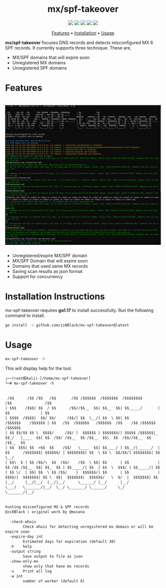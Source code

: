 <h1 align="center">
  mx/spf-takeover
  <br>
</h1>



<p align="center">
  <a href="https://pkg.go.dev/github.com/musana/mx-takeover#section-readme"><img src="https://pkg.go.dev/badge/github.com/zi0Black/mx-spf-takeover.svg"></a>
  <a href="https://goreportcard.com/report/github.com/musana/mx-takeover"><img src="https://goreportcard.com/badge/github.com/zi0Black/mx-spf-takeover"></a>
  <a href="https://opensource.org/licenses/MIT"><img src="https://img.shields.io/badge/License-MIT-green.svg"></a>
  <a href="https://twitter.com/zi0Black"><img src="https://img.shields.io/twitter/follow/zi0Black.svg?logo=twitter"></a>
  <a href="https://twitter.com/musana"><img src="https://img.shields.io/twitter/follow/musana.svg?logo=twitter"></a>
</p>

<p align="center">
  <a href="#features">Features</a> •
  <a href="#installation-instructions">Installation</a> •
  <a href="#usage">Usage</a>
</p>


**mx/spf-takeover** focuses DNS records and detects misconfigured MX 6 SPF records. It currently supports three technique. These are,
- MX/SPF domains that will expire soon
- Unregistered MX domains
- Unregistered SPF domains

# Features

<h1 align="center">
  <img src="img/m0.png" alt="mx-spf-takeover" width="700px"></a>
  <br>
</h1>

 - Unregistered/expire MX/SPF domain
 - MX/SPF Domain that will expire soon
 - Domains that used same MX records
 - Saving scan results as json format
 - Support for concurrency


# Installation Instructions

mx-spf-takeover requires **go1.17** to install successfully. Run the following command to install.

```sh
go install -v github.com/zi0Black/mx-spf-takeover@latest
```

# Usage

```sh
mx-spf-takeover -h
```

This will display help for the tool.


```console
┌──(root㉿kali)-[/home/mx-spf-takeover]
└─# mx-spf-takeover -h


 /$$      /$$ /$$   /$$       /$$ /$$$$$$  /$$$$$$$  /$$$$$$$$        /$$               /$$                                                        
| $$$    /$$$| $$  / $$      /$$//$$__  $$| $$__  $$| $$_____/       | $$              | $$                                                        
| $$$$  /$$$$|  $$/ $$/     /$$/| $$  \__/| $$  \ $$| $$            /$$$$$$    /$$$$$$ | $$   /$$  /$$$$$$   /$$$$$$  /$$    /$$ /$$$$$$   /$$$$$$ 
| $$ $$/$$ $$ \  $$$$/     /$$/ |  $$$$$$ | $$$$$$$/| $$$$$ /$$$$$$|_  $$_/   |____  $$| $$  /$$/ /$$__  $$ /$$__  $$|  $$  /$$//$$__  $$ /$$__  $$
| $$  $$$| $$  >$$  $$    /$$/   \____  $$| $$____/ | $$__/|______/  | $$      /$$$$$$$| $$$$$$/ | $$$$$$$$| $$  \ $$ \  $$/$$/| $$$$$$$$| $$  \__/
| $$\  $ | $$ /$$/\  $$  /$$/    /$$  \ $$| $$      | $$             | $$ /$$ /$$__  $$| $$_  $$ | $$_____/| $$  | $$  \  $$$/ | $$_____/| $$      
| $$ \/  | $$| $$  \ $$ /$$/    |  $$$$$$/| $$      | $$             |  $$$$/|  $$$$$$$| $$ \  $$|  $$$$$$$|  $$$$$$/   \  $/  |  $$$$$$$| $$      
|__/     |__/|__/  |__/|__/      \______/ |__/      |__/              \___/   \_______/|__/  \__/ \_______/ \______/     \_/    \_______/|__/


hunting misconfigured MX & SPF records
@zi0Black | original work by @musana

  -check-whois
        Check whois for detecting unregistered mx domain or will be expire soon
  -expire-day int
        Estimated days for expiration (default 30)
  -h    help
  -output string
        Save output to file as json
  -show-only-mx
        show only that have mx records
  -v    Print all log
  -w int
        number of worker (default 8)

```

